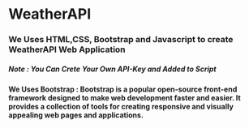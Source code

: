 # WeatherAPI
### We Uses HTML,CSS, Bootstrap and Javascript to create WeatherAPI Web Application 
##### Note : You Can Crete Your Own API-Key and Added to Script
#### We Uses Bootstrap : Bootstrap is a popular open-source front-end framework designed to make web development faster and easier. It provides a collection of tools for creating responsive and visually appealing web pages and applications.

